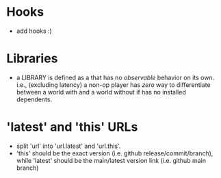 
# Hooks
- add hooks :)

# Libraries
- a LIBRARY is defined as a that has no *observable* behavior on its own. i.e., (excluding latency) a non-op player has *zero* way to differentiate between a world with <A> and a world without <A> if <A> has no installed dependents.

# 'latest' and 'this' URLs
- split 'url' into 'url.latest' and 'url.this'.
- 'this' should be the exact version (i.e. github release/commit/branch), while 'latest' should be the main/latest version link (i.e. github main branch)
